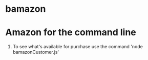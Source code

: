 # bamazon

# Amazon for the command line

1) To see what's available for purchase use the command 'node bamazonCustomer.js'
